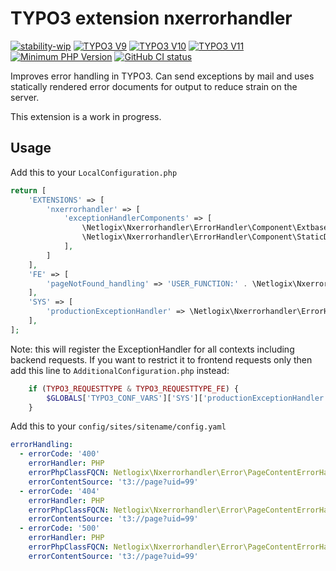 # TYPO3 extension nxerrorhandler

[![stability-wip](https://img.shields.io/badge/stability-wip-lightgrey.svg)](hhttps://github.com/netlogix/nxerrorhandler)
[![TYPO3 V9](https://img.shields.io/badge/TYPO3-9-orange.svg)](https://get.typo3.org/version/9)
[![TYPO3 V10](https://img.shields.io/badge/TYPO3-10-orange.svg)](https://get.typo3.org/version/10)
[![TYPO3 V11](https://img.shields.io/badge/TYPO3-11-orange.svg)](https://get.typo3.org/version/11)
[![Minimum PHP Version](https://img.shields.io/badge/php-%3E%3D%207.4-8892BF.svg)](https://php.net/)
[![GitHub CI status](https://github.com/netlogix/nxerrorhandler/actions/workflows/ci.yml/badge.svg?branch=main)](https://github.com/netlogix/nxerrorhandler/actions)

Improves error handling in TYPO3. Can send exceptions by mail and uses
statically rendered error documents for output to reduce strain on the server.

This extension is a work in progress.

## Usage

Add this to your `LocalConfiguration.php`

```php
return [
    'EXTENSIONS' => [
        'nxerrorhandler' => [
            'exceptionHandlerComponents' => [
                \Netlogix\Nxerrorhandler\ErrorHandler\Component\ExtbaseArgumentsToBadRequestComponent::class,
                \Netlogix\Nxerrorhandler\ErrorHandler\Component\StaticDocumentComponent::class,
            ],
        ]
    ],
    'FE' => [
        'pageNotFound_handling' => 'USER_FUNCTION:' . \Netlogix\Nxerrorhandler\ErrorHandler\PageNotFoundHandler::class . '->handlePageNotFound'
    ],
    'SYS' => [
        'productionExceptionHandler' => \Netlogix\Nxerrorhandler\ErrorHandler\GeneralExceptionHandler::class
    ],
];
```

Note: this will register the ExceptionHandler for all contexts including backend
requests. If you want to restrict it to frontend requests only then add this
line to `AdditionalConfiguration.php` instead:

```php
    if (TYPO3_REQUESTTYPE & TYPO3_REQUESTTYPE_FE) {
        $GLOBALS['TYPO3_CONF_VARS']['SYS']['productionExceptionHandler'] = \Netlogix\Nxerrorhandler\ErrorHandler\GeneralExceptionHandler::class;
    }
```

Add this to your `config/sites/sitename/config.yaml`

```yaml
errorHandling:
  - errorCode: '400'
    errorHandler: PHP
    errorPhpClassFQCN: Netlogix\Nxerrorhandler\Error\PageContentErrorHandler
    errorContentSource: 't3://page?uid=99'
  - errorCode: '404'
    errorHandler: PHP
    errorPhpClassFQCN: Netlogix\Nxerrorhandler\Error\PageContentErrorHandler
    errorContentSource: 't3://page?uid=99'
  - errorCode: '500'
    errorHandler: PHP
    errorPhpClassFQCN: Netlogix\Nxerrorhandler\Error\PageContentErrorHandler
    errorContentSource: 't3://page?uid=99'
```
